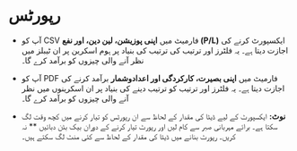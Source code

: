 # **رپورٹس**


- آپ کو CSV فارمیٹ میں **اپنی پوزیشن، لین دین، اور نفع (P/L)** ایکسپورٹ کرنے کی اجازت دیتا ہے۔ یہ فلٹرز اور ترتیب کی ترتیب کی بنیاد پر ہوم اسکرین پر ان ٹیبلز میں نظر آنے والی چیزوں کو برآمد کرے گا۔
- آپ کو PDF فارمیٹ میں **اپنی بصیرت، کارکردگی اور اعدادوشمار** برآمد کرنے کی اجازت دیتا ہے۔ یہ فلٹرز اور ترتیب کو ترتیب دینے کی بنیاد پر ان اسکرینوں میں نظر آنے والی چیزوں کو برآمد کرے گا۔
 
- **نوٹ:** ایکسپورٹ کے لیے ڈیٹا کی مقدار کے لحاظ سے ان رپورٹس کو تیار کرنے میں کچھ وقت لگ سکتا ہے۔ برائے مہربانی صبر سے کام لیں اور رپورٹ تیار کرنے کے دوران بیک بٹن دبائیں ** نہ کریں۔ 
رپورٹ بنانے میں ڈیٹا کی مقدار کے لحاظ سے کئی منٹ لگ سکتے ہیں۔
